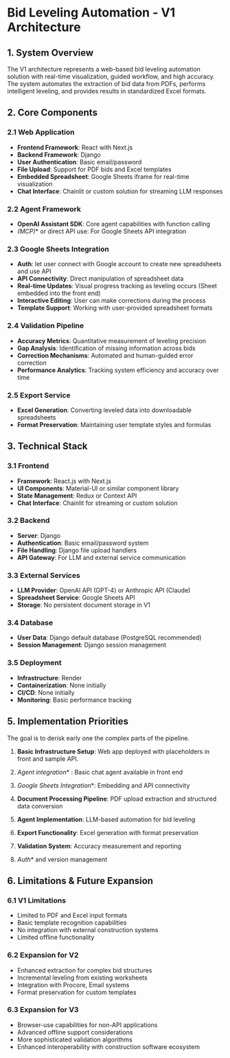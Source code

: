 # Bid Leveling Automation - V1 Architecture

## 1. System Overview

The V1 architecture represents a web-based bid leveling automation solution with real-time visualization, guided workflow, and high accuracy. The system automates the extraction of bid data from PDFs, performs intelligent leveling, and provides results in standardized Excel formats.

## 2. Core Components

### 2.1 Web Application

- **Frontend Framework**: React with Next.js
- **Backend Framework**: Django
- **User Authentication**: Basic email/password
- **File Upload**: Support for PDF bids and Excel templates
- **Embedded Spreadsheet**: Google Sheets iframe for real-time visualization
- **Chat Interface**: Chainlit or custom solution for streaming LLM responses

### 2.2 Agent Framework

- **OpenAI Assistant SDK**: Core agent capabilities with function calling
- *(MCP)** or direct API use: For Google Sheets API integration

### 2.3 Google Sheets Integration

- **Auth**: let user connect with Google account to create new spreadsheets and use API
- **API Connectivity**: Direct manipulation of spreadsheet data
- **Real-time Updates**: Visual progress tracking as leveling occurs (Sheet embedded into the front end)
- **Interactive Editing**: User can make corrections during the process
- **Template Support**: Working with user-provided spreadsheet formats

### 2.4 Validation Pipeline

- **Accuracy Metrics**: Quantitative measurement of leveling precision
- **Gap Analysis**: Identification of missing information across bids
- **Correction Mechanisms**: Automated and human-guided error correction
- **Performance Analytics**: Tracking system efficiency and accuracy over time

### 2.5 Export Service

- **Excel Generation**: Converting leveled data into downloadable spreadsheets
- **Format Preservation**: Maintaining user template styles and formulas

## 3. Technical Stack

### 3.1 Frontend

- **Framework**: React.js with Next.js
- **UI Components**: Material-UI or similar component library
- **State Management**: Redux or Context API
- **Chat Interface**: Chainlit for streaming or custom solution

### 3.2 Backend

- **Server**: Django
- **Authentication**: Basic email/password system
- **File Handling**: Django file upload handlers
- **API Gateway**: For LLM and external service communication

### 3.3 External Services

- **LLM Provider**: OpenAI API (GPT-4) or Anthropic API (Claude)
- **Spreadsheet Service**: Google Sheets API
- **Storage**: No persistent document storage in V1

### 3.4 Database

- **User Data**: Django default database (PostgreSQL recommended)
- **Session Management**: Django session management

### 3.5 Deployment

- **Infrastructure**: Render
- **Containerization**: None initially
- **CI/CD**: None initially
- **Monitoring**: Basic performance tracking

## 5. Implementation Priorities

The goal is to derisk early one the complex parts of the pipeline.

1. **Basic Infrastructure Setup**: Web app deployed with placeholders in front and sample API. 

1. *Agent integration** : Basic chat agent available in front end
2. *Google Sheets Integration**: Embedding and API connectivity

4. **Document Processing Pipeline**: PDF upload extraction and structured data conversion

5. **Agent Implementation**: LLM-based automation for bid leveling

6. **Export Functionality**: Excel generation with format preservation

7. **Validation System**: Accuracy measurement and reporting

1. *Auth** and version management

## 6. Limitations & Future Expansion

### 6.1 V1 Limitations

- Limited to PDF and Excel input formats
- Basic template recognition capabilities
- No integration with external construction systems
- Limited offline functionality

### 6.2 Expansion for V2

- Enhanced extraction for complex bid structures
- Incremental leveling from existing worksheets
- Integration with Procore, Email systems
- Format preservation for custom templates

### 6.3 Expansion for V3

- Browser-use capabilities for non-API applications
- Advanced offline support considerations
- More sophisticated validation algorithms
- Enhanced interoperability with construction software ecosystem